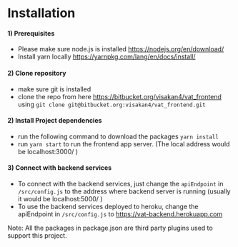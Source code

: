 # Installation

#### 1) Prerequisites
* Please make sure node.js is installed https://nodejs.org/en/download/ 
* Install yarn locally https://yarnpkg.com/lang/en/docs/install/


#### 2) Clone repository
* make sure git is installed
* clone the repo from here https://bitbucket.org/visakan4/vat_frontend using `git clone git@bitbucket.org:visakan4/vat_frontend.git`
 
#### 2) Install Project dependencies
* run the following command to download the packages `yarn install`
* run `yarn start` to run the frontend app server. (The local address would be localhost:3000/ )


#### 3) Connect with backend services
* To connect with the backend services, just change the `apiEndpoint` in `/src/config.js` to the address where backend server is running (usually it would be localhost:5000/ )
* To use the backend services deployed to heroku, change the apiEndpoint in `/src/config.js` to https://vat-backend.herokuapp.com


Note: All the packages in package.json are third party plugins used to support this project.